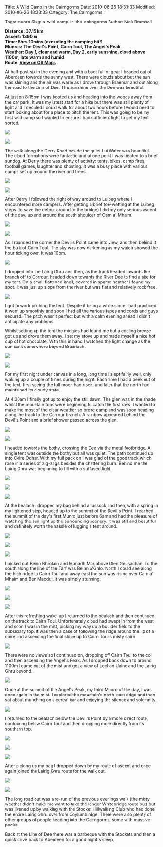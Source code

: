 Title: A Wild Camp in the Cairngorms
Date: 2010-06-26 18:33:33
Modified: 2010-06-26 18:33:33
Category: The Cairngorms

Tags: munro
Slug: a-wild-camp-in-the-cairngorms
Author: Nick Bramhall

**Distance: 37.15 km  
Ascent: 1390 m  
Time: 8hrs 10mins (excluding the camping bit!)  
Munros: The Devil's Point, Cairn Toul, The Angel's Peak  
Weather: Day 1, clear and warm, Day 2, early sunshine, cloud above 1100m, late warm and humid  
Route: [View on OS Maps](https://www.invertedworld.co.uk/trip/333)**



At half-past six in the evening and with a boot full of gear I headed out of Aberdeen towards the sunny west. There were clouds about but the sun was shining and the air was warm as I drove through Braemar and out along the road to the Linn of Dee. The sunshine over the Dee was beautiful.

<!--more-->

At just on 8:15pm I was booted up and heading into the woods away from the car park. It was my latest start for a hike but there was still plenty of light and I decided I could walk for about two hours before I would need to start looking about for a place to pitch the tent. This was going to be my first wild camp so I wanted to ensure I had sufficient light to get my tent sorted.



[![](http://farm5.static.flickr.com/4093/4737867119_f3bf0b00cf_b.jpg)](http://www.flickr.com/photos/53725815@N00/4737867119)



[![](http://farm5.static.flickr.com/4138/4738504272_59628af7b3_b.jpg)](http://www.flickr.com/photos/53725815@N00/4738504272)



The walk along the Derry Road beside the quiet Lui Water was beautiful. The cloud formations were fantastic and at one point I was treated to a brief sundog. At Derry there was plenty of activity: tents, bikes, camp fires, football games, laughter and shouting. It was a busy place with various camps set up around the river and trees.



[![](http://farm5.static.flickr.com/4115/4738508056_8655ac69f0_b.jpg)](http://www.flickr.com/photos/53725815@N00/4738508056)



[![](http://farm5.static.flickr.com/4076/4737872101_82d21fbed7_b.jpg)](http://www.flickr.com/photos/53725815@N00/4737872101)



After Derry I followed the right of way around to Luibeg where I encountered more campers. After getting a brief toe-wetting at the Luibeg steps (to save the detour around to the bridge) I did my only serious ascent of the day, up and around the south shoulder of Carn a' Mhaim. 



[![](http://farm5.static.flickr.com/4074/4738511100_f97c3d804f_b.jpg)](http://www.flickr.com/photos/53725815@N00/4738511100)



[![](http://farm5.static.flickr.com/4097/4737879035_d2e6647cc6_b.jpg)](http://www.flickr.com/photos/53725815@N00/4737879035)



As I rounded the corner the Devil's Point came into view, and then behind it the bulk of Cairn Toul. The sky was now darkening as my watch showed the hour ticking over. It was 10pm. 



[![](http://farm5.static.flickr.com/4116/4738519202_8377de69d1_b.jpg)](http://www.flickr.com/photos/53725815@N00/4738519202)



I dropped into the Lairig Ghru and then, as the track headed towards the branch off to Corrour, headed down towards the River Dee to find a site for my tent. On a small flattened knoll, covered in sparse heather I found my spot. It was just up slope from the river but was flat and relatively rock free.



[![](http://farm5.static.flickr.com/4141/4738524240_02eae61c60_b.jpg)](http://www.flickr.com/photos/53725815@N00/4738524240)



I got to work pitching the tent. Despite it being a while since I had practiced it went up smoothly and soon I had all the various tapes and cords and guys secured. The pitch wasn't perfect but with a calm evening ahead I didn't anticipate any problems.



Whilst setting up the tent the midgies had found me but a cooling breeze got up and drove them away. I set my stove up and made myself a nice hot cup of hot chocolate. With this in hand I watched the light change as the sun sank somewhere beyond Braeriach.



[![](http://farm5.static.flickr.com/4117/4736419720_75eeaf967c_b.jpg)](http://www.flickr.com/photos/53725815@N00/4736419720)



[![](http://farm5.static.flickr.com/4143/4735241577_a11e9b325f_b.jpg)](http://www.flickr.com/photos/53725815@N00/4735241577)



For my first night under canvas in a long, long time I slept fairly well, only waking up a couple of times during the night. Each time I had a peek out of the tent, first seeing the full moon had risen, and later that the north had maintained its cloudy state.



At 4:30am I finally got up to enjoy the still dawn. The glen was in the shade whilst the mountain tops were beginning to catch the first rays. I wanted to make the most of the clear weather so broke camp and was soon heading along the track to the Corrour branch. A rainbow appeared behind the Devil's Point and a brief shower passed across the glen.



[![](http://farm5.static.flickr.com/4099/4738606326_18bf72e00d_b.jpg)](http://www.flickr.com/photos/53725815@N00/4738606326)



[![](http://farm5.static.flickr.com/4142/4737991007_7215aa3f68_b.jpg)](http://www.flickr.com/photos/53725815@N00/4737991007)



I headed towards the bothy, crossing the Dee via the metal footbridge. A single tent was outside the bothy but all was quiet. The path continued up into Coire Odhar. With my full pack on I was glad of the good track which rose in a series of zig-zags besides the chattering burn. Behind me the Lairig Ghru was beginning to fill with a suffused light.



[![](http://farm5.static.flickr.com/4080/4738638202_aee1d1ddd2_b.jpg)](http://www.flickr.com/photos/53725815@N00/4738638202)



[![](http://farm5.static.flickr.com/4120/4738648490_746b687e1d_b.jpg)](http://www.flickr.com/photos/53725815@N00/4738648490)



[![](http://farm5.static.flickr.com/4080/4738024711_4da77af64a_b.jpg)](http://www.flickr.com/photos/53725815@N00/4738024711)



At the bealach I dropped my bag behind a tussock and then, with a spring in my lightened step, headed up to the summit of the Devil's Point. I reached the summit of the day's first Munro just before 6am and had the pleasure of watching the sun light up the surrounding scenery. It was still and beautiful and definitely worth the hassle of lugging a tent around.



[![](http://farm5.static.flickr.com/4140/4738030961_3d24025320_b.jpg)](http://www.flickr.com/photos/53725815@N00/4738030961)



[![](http://farm5.static.flickr.com/4139/4738676908_06528cf8dd_b.jpg)](http://www.flickr.com/photos/53725815@N00/4738676908)



[![](http://farm5.static.flickr.com/4136/4738045569_b80e71a5dd_b.jpg)](http://www.flickr.com/photos/53725815@N00/4738045569)



I picked out Beinn Bhrotain and Monadh Mor above Glen Geusachan. To the south along the line of the Tarf was Beinn a'Ghlo. North I could see along the high ridge to Cairn Toul and away east the sun was rising over Carn a' Mhaim and Ben Macdui. It was simply stunning.



[![](http://farm5.static.flickr.com/4100/4738062681_ac793c8383_b.jpg)](http://www.flickr.com/photos/53725815@N00/4738062681)



[![](http://farm5.static.flickr.com/4074/4738057703_357a06fc57_b.jpg)](http://www.flickr.com/photos/53725815@N00/4738057703)



[![](http://farm5.static.flickr.com/4102/4738073129_8d63e21d36_b.jpg)](http://www.flickr.com/photos/53725815@N00/4738073129)



After this refreshing wake-up I returned to the bealach and then continued on the track to Cairn Toul. Unfortunately cloud had swept in from the west and soon I was in the mist, picking my way up a boulder field to the subsidiary top. It was then a case of following the ridge around the lip of a coire and ascending the final slope up to Cairn Toul's misty cairn.



[![](http://farm5.static.flickr.com/4094/4738721946_544c8d0940_b.jpg)](http://www.flickr.com/photos/53725815@N00/4738721946)



There were no views so I continued on, dropping off Cairn Toul to the col and then ascending the Angel's Peak. As I dropped back down to around 1100m I came out of the mist and got a view of Lochan Uaine and the Lairig Ghru beyond.



[![](http://farm5.static.flickr.com/4098/4738732860_53826b47cf_b.jpg)](http://www.flickr.com/photos/53725815@N00/4738732860)



Once at the summit of the Angel's Peak, my third Munro of the day, I was once again in the mist. I explored the mountain's north-east ridge and then sat about munching on a cereal bar and enjoying the silence and solemnity.



[![](http://farm5.static.flickr.com/4114/4738103793_848cb1dfa7_b.jpg)](http://www.flickr.com/photos/53725815@N00/4738103793)



I returned to the bealach below the Devil's Point by a more direct route, contouring below Cairn Toul and then dropping more directly from its southern top.



[![](http://farm5.static.flickr.com/4075/4738742722_9d42c98a1b_b.jpg)](http://www.flickr.com/photos/53725815@N00/4738742722)



[![](http://farm5.static.flickr.com/4098/4738115967_c7a63f31c5_b.jpg)](http://www.flickr.com/photos/53725815@N00/4738115967)



[![](http://farm5.static.flickr.com/4095/4738745056_9ff6087b15_b.jpg)](http://www.flickr.com/photos/53725815@N00/4738745056)



After picking up my bag I dropped down by my route of ascent and once again joined the Lairig Ghru route for the walk out.



[![](http://farm5.static.flickr.com/4097/4738754622_a5c97c7d40_b.jpg)](http://www.flickr.com/photos/53725815@N00/4738754622)



[![](http://farm5.static.flickr.com/4097/4738760812_e52da67304_b.jpg)](http://www.flickr.com/photos/53725815@N00/4738760812) 



The long road out was a re-run of the previous evenings walk (the misty weather didn't make me want to take the longer Whitebridge route out) but was livened up by walking with the Stocket Hillwalking Club who had done the entire Lairig Ghru over from Coylumbirdge. There were also plenty of other groups of people heading into the Cairngorms, some with massive packs.



Back at the Linn of Dee there was a barbeque with the Stockets and then a quick drive back to Aberdeen for a good night's sleep.
